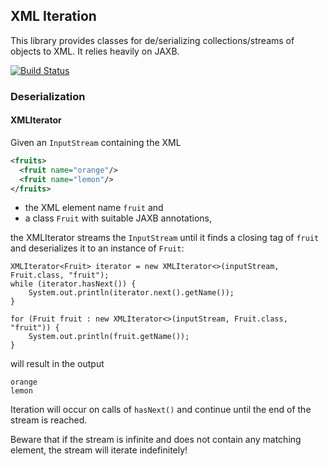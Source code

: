 ## XML Iteration
This library provides classes for de/serializing collections/streams of objects to XML. It relies heavily on JAXB.

[![Build Status](https://travis-ci.org/thimmwork/xml-iteration.svg?branch=master)](https://travis-ci.org/thimmwork/xml-iteration)

### Deserialization
#### XMLIterator
Given an `InputStream` containing the XML
```xml
<fruits>
  <fruit name="orange"/>
  <fruit name="lemon"/>
</fruits>
```
* the XML element name `fruit` and
* a class `Fruit` with suitable JAXB annotations,

the XMLIterator streams the `InputStream` until it finds a closing tag of `fruit` and deserializes it to an instance of `Fruit`:
```
XMLIterator<Fruit> iterator = new XMLIterator<>(inputStream, Fruit.class, "fruit");
while (iterator.hasNext()) {
    System.out.println(iterator.next().getName());
}
```
```
for (Fruit fruit : new XMLIterator<>(inputStream, Fruit.class, "fruit")) {
    System.out.println(fruit.getName());
}
```
will result in the output
```text
orange
lemon
```
Iteration will occur on calls of `hasNext()` and continue until the end of the stream is reached. 

Beware that if the stream is infinite and does not contain any matching element, the stream will iterate indefinitely!

